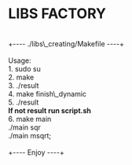 # LIBS FACTORY
<br>
+---- ./libs\_creating/Makefile ----+
<br>
<br>Usage:<br>
1. sudo su<br>
2. make<br>
3. ./result<br>
4. make finish\_dynamic<br>
5. ./result<br>
<b>If not result run script.sh</b>
<br>
6. make main<br>
./main sqr<br>
./main msqrt;<br>
<br>
+---- Enjoy ----+
